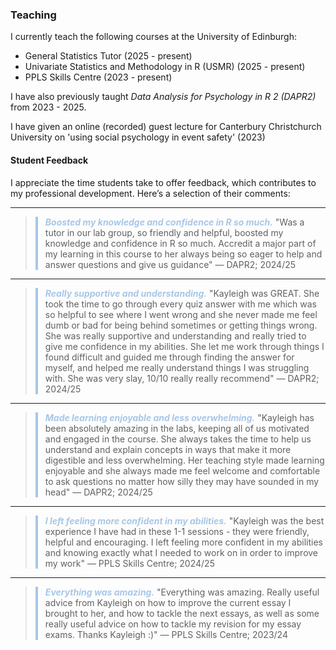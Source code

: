 ### Teaching

I currently teach the following courses at the University of Edinburgh:

-   General Statistics Tutor (2025 - present)
-   Univariate Statistics and Methodology in R (USMR) (2025 - present)
-   PPLS Skills Centre (2023 - present)

I have also previously taught *Data Analysis for Psychology in R 2 (DAPR2)* from 2023 - 2025.<br>


I have given an online (recorded) guest lecture for Canterbury Christchurch University on 'using social psychology in event safety' (2023)


#### Student Feedback

I appreciate the time students take to offer feedback, which contributes to my professional development. Here’s a selection of their comments:

---

> <div style="border-left: 4px solid #A7C7E7; padding-left: 12px; margin: 8px 0;">
> <span style="color:#A7C7E7; font-weight:bold; font-style:italic;">Boosted my knowledge and confidence in R so much.</span>  
> "Was a tutor in our lab group, so friendly and helpful, boosted my knowledge and confidence in R so much. Accredit a major part of my learning in this course to her always being so eager to help and answer questions and give us guidance"  
> — DAPR2; 2024/25
> </div>

---

> <div style="border-left: 4px solid #A7C7E7; padding-left: 12px; margin: 8px 0;">
> <span style="color:#A7C7E7; font-weight:bold; font-style:italic;">Really supportive and understanding.</span>  
> "Kayleigh was GREAT. She took the time to go through every quiz answer with me which was so helpful to see where I went wrong and she never made me feel dumb or bad for being behind sometimes or getting things wrong. She was really supportive and understanding and really tried to give me confidence in my abilities. She let me work through things I found difficult and guided me through finding the answer for myself, and helped me really understand things I was struggling with. She was very slay, 10/10 really really recommend"  
> — DAPR2; 2024/25
> </div>

---

> <div style="border-left: 4px solid #A7C7E7; padding-left: 12px; margin: 8px 0;">
> <span style="color:#A7C7E7; font-weight:bold; font-style:italic;">Made learning enjoyable and less overwhelming.</span>  
> "Kayleigh has been absolutely amazing in the labs, keeping all of us motivated and engaged in the course. She always takes the time to help us understand and explain concepts in ways that make it more digestible and less overwhelming. Her teaching style made learning enjoyable and she always made me feel welcome and comfortable to ask questions no matter how silly they may have sounded in my head"  
> — DAPR2; 2024/25
> </div>

---

> <div style="border-left: 4px solid #A7C7E7; padding-left: 12px; margin: 8px 0;">
> <span style="color:#A7C7E7; font-weight:bold; font-style:italic;">I left feeling more confident in my abilities.</span>  
> "Kayleigh was the best experience I have had in these 1-1 sessions - they were friendly, helpful and encouraging. I left feeling more confident in my abilities and knowing exactly what I needed to work on in order to improve my work"  
> — PPLS Skills Centre; 2024/25
> </div>

---

> <div style="border-left: 4px solid #A7C7E7; padding-left: 12px; margin: 8px 0;">
> <span style="color:#A7C7E7; font-weight:bold; font-style:italic;">Everything was amazing.</span>  
> "Everything was amazing. Really useful advice from Kayleigh on how to improve the current essay I brought to her, and how to tackle the next essays, as well as some really useful advice on how to tackle my revision for my essay exams. Thanks Kayleigh :)"  
> — PPLS Skills Centre; 2023/24
> </div>

